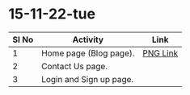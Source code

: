 # 15-11-22-tue

| Sl No | Activity                | Link                                 |
| ----- | ----------------------- | ------------------------------------ |
| 1     | Home page (Blog page).  | [PNG Link](../../../Design/blog.png) |
| 2     | Contact Us page.        |                                      |
| 3     | Login and Sign up page. |                                      |